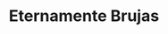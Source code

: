 ---
title: "Eternamente Brujas"
url: /ciudad-autonoma-de-buenos-aires/eternamente-brujas/
shop: regalo
---